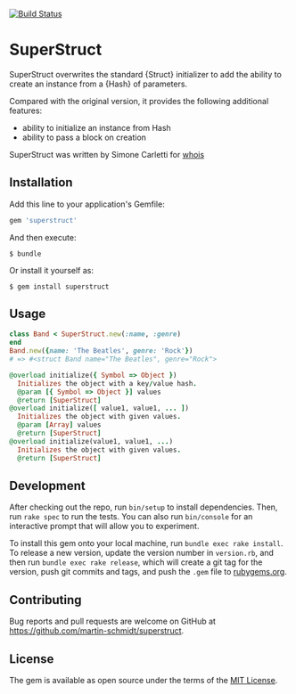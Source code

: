 [![Build Status](https://travis-ci.org/martin-schmidt/superstruct.png)](https://travis-ci.org/martin-schmidt/superstruct)

# SuperStruct

SuperStruct overwrites the standard {Struct} initializer to add the ability to
create an instance from a {Hash} of parameters.

Compared with the original version, it provides the following additional
features:
  * ability to initialize an instance from Hash
  * ability to pass a block on creation

SuperStruct was written by Simone Carletti for [whois](https://github.com/weppos/whois)

## Installation

Add this line to your application's Gemfile:

```ruby
gem 'superstruct'
```

And then execute:

    $ bundle

Or install it yourself as:

    $ gem install superstruct

## Usage

```ruby
class Band < SuperStruct.new(:name, :genre)
end
Band.new({name: 'The Beatles', genre: 'Rock'})
# => #<struct Band name="The Beatles", genre="Rock">
```
```ruby
@overload initialize({ Symbol => Object })
  Initializes the object with a key/value hash.
  @param [{ Symbol => Object }] values
  @return [SuperStruct]
@overload initialize([ value1, value1, ... ])
  Initializes the object with given values.
  @param [Array] values
  @return [SuperStruct]
@overload initialize(value1, value1, ...)
  Initializes the object with given values.
  @return [SuperStruct]
```

## Development

After checking out the repo, run `bin/setup` to install dependencies. Then, run `rake spec` to run the tests. You can also run `bin/console` for an interactive prompt that will allow you to experiment.

To install this gem onto your local machine, run `bundle exec rake install`. To release a new version, update the version number in `version.rb`, and then run `bundle exec rake release`, which will create a git tag for the version, push git commits and tags, and push the `.gem` file to [rubygems.org](https://rubygems.org).

## Contributing

Bug reports and pull requests are welcome on GitHub at
https://github.com/martin-schmidt/superstruct.

## License

The gem is available as open source under the terms of the [MIT License](http://opensource.org/licenses/MIT).

